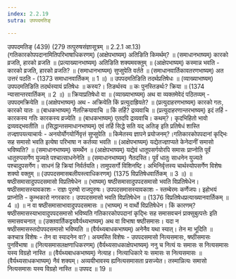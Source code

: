 ```yaml
---
index: 2.2.19
sutra: उपपदमतिङ्

---
```

उपपदमतिङ् (439) (279 तत्पुरुषसंज्ञासूत्रम् ॥ 2.2.1 आ.13) (गतिकारकोपपदानामितिपरिभाषाधिकरणम्) (आक्षेपभाष्यम्) अतिङिति किमर्थम्? ॥ (समाधानभाष्यम्) कारको व्रजति, हारको व्रजति ॥ (प्रत्याख्यानभाष्यम्) अतिङिति शक्यमवक्तुम् ॥ (आक्षेपभाष्यम्) कस्मान्न भवति - कारको व्रजति, हारको व्रजति? ॥ (समाधानभाष्यम्) सुप्सुपेति वर्तते ॥ (समाधानवार्तिकावतरणभाष्यम्) अत उत्तरं पठति -  (1373 समाधानवार्तिकम् ॥ 1 ॥) ॥ उपपदमतिङिति तदर्थप्रतिषेधः ॥ (व्याख्याभाष्यम्) उपपदमतिङिति तदर्थस्यायं प्रतिषेधः ॥ कस्य?। तिङर्थस्य ॥ कः पुनस्तिङर्थः? क्रिया ॥ (1374 न्यासान्तरवार्तिकम् ॥ 2 ॥) ॥ क्रियाप्रतिषेधो वा ॥ (व्याख्याभाष्यम्) अथ वा व्यक्तमेवेदं पठितव्यम् - उपपदमक्रियेति ॥ (आक्षेपभाष्यम्) अथ - अक्रियेति किं प्रत्युदाह्रियते? ॥ (प्रत्युदाहरणभाष्यम्) कारको गतः, कारको यातः ॥ (बाधकभाष्यम्) नैतत्क्रियावाचि ॥ किं तर्हि? द्रव्यवाचि ॥ (प्रत्युदाहरणान्तरभाष्यम्) इदं तर्हि - कारकस्य गतिः कारकस्य व्रज्येति ॥ (बाधकभाष्यम्) एतदपि द्रव्यवाचि। कथम्?। कृदभिहितो भावो द्रव्यवद्भवतीति ॥ (सिद्धान्तसमाधानभाष्यम्) एवं तर्हि सिद्धे सति यद् अतिङ् इति प्रतिषेधं शास्ति तज्ज्ञापयत्याचार्यः - अनयोर्योगयोर्निवृत्तं सुप्सुपेति ॥ किमेतस्य ज्ञापने प्रयोजनम्?।गतिकारकोपपदानां कृदि्भः सह समासो भवति इत्येषा परिभाषा न कर्तव्या भवति ॥ (आक्षेपभाष्यम्) यद्येतज्ज्ञाप्यते केनेदानीं समासो भविष्यति? ॥ (समाधानभाष्यम्) समर्थेन ॥ (आक्षेपभाष्यम्) यद्येवं धातूपसर्गयोरपि समासः प्राप्नोति पूर्वं धातुरुपसर्गेण युज्यते पश्चात्साधनेनेति ॥ (समाधानभाष्यम्) नैतदस्ति। पूर्वं धातुः साधनेन युज्यते पश्चादुपसर्गेण। साधनं हि क्रियां निर्वर्तयति। तामुपसर्गो विशिनष्टि। अभिनिर्वृत्तस्य चार्थस्योपसर्गेण विशेषः शक्यो वक्तुम् ॥ (उपपदसमासबलीयस्त्वाधिकरणम्) (1375 विप्रतिषेधवार्तिकम् ॥ 3 ॥) ॥ षष्ठीसमासादुपपदसमासो विप्रतिषेधेन ॥ (भाष्यम्) षष्ठीसमासादुपपदसमासो भवति विप्रतिषेधेन। षष्ठीसमासस्यावकाशः - राज्ञः पुरुषो राजपुरुषः। उपपदसमासस्यावकाशः - स्तम्बेरमः कर्णेजपः। इहोभयं प्राप्नोति - कुम्भकारो नगरकारः। उपपदसमासो भवति विप्रतिषेधेन ॥ (1376 विप्रतिषेधप्रत्याख्यानवार्तिकम् ॥ 4 ॥) ॥ न वा षष्ठीसमासाभावादुपपदसमासः ॥ (भाष्यम्) न वार्थो विप्रतिषेधेन। किं कारणम्? षष्ठीसमासस्याभावादुपपदसमासो भविष्यति गतिकारकोपपदानां कृदि्भः सह समासवचनं प्राक्सुबुत्पत्तेः इति समासवचनात् ॥ (उक्तवार्तिकद्वयवैर्यथ्यभाष्यम्) अथ वा विभाषा षष्ठीसमासः। यदा न षष्ठीसमासस्तदोपपदसमासो भविष्यति ॥ (वैर्यथ्यबाधकभाष्यम्) अनेनैव यथा स्यात्। तेन मा भूदिति ॥ कश्चात्र विशेषः - तेन वा स्यादनेन वा?। अयमस्ति विशेषः - उपपदसमासो नित्यसमासः, षष्ठीसमासः पुनर्विभाषा ॥ (नित्यसमासलक्षणाधिकरणम्) (वैर्यथ्यसाधकाक्षेपभाष्यम्) ननु च नित्यं यः समासः स नित्यसमासः यस्य विग्रहो नास्ति ॥ (वैर्यथ्यबाधकभाष्यम्) नेत्याह। नित्याधिकारे यः समासः स नित्यसमासः ॥ (वैर्यथ्यसाधकभाष्यम्) नैवं शक्यम्। अव्ययीभावस्य ह्यनित्यसमासता प्रसज्येत। तस्मान्नित्यः समासो नित्यसमासः यस्य विग्रहो नास्ति ॥ उपपद ॥ 19 ॥